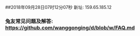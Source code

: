 ##2018年09月28日07时12分07秒 新址: 159.65.185.12
### 兔友常见问题及解答: https://github.com/wanggonging/d/blob/w/FAQ.md
